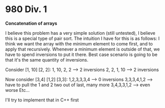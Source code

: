 # 980 Div. 1

**Concatenation of arrays**

I believe this problem has a very simple solution (still untested), I believe
this is a special type of pair sort. The intuition I have for this is as
follows: I think we want the array with the minimum element to come first, and
to apply that recursively. Whenever a minimum element is outside of that,
we have to spend inversions to put it there. Best case scenario is going to be
that it's the same quantity of inversions.

Consider [1, 10] [2, 2]:
1, 10, 2, 2 --> 2 inversions
2, 2, 1, 10 --> 2 inversions

Now consider [3,4] [1,2] [3,3]:
1,2,3,3,3,4 --> 0 inversions
3,3,3,4,1,2 --> have to pull the 1 and 2 two out of last, many more
3,4,3,3,1,2 --> even worse
Etc...

I'll try to implement that in C++ first
